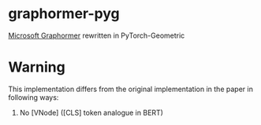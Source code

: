 # graphormer-pyg
[Microsoft Graphormer](https://github.com/microsoft/Graphormer) rewritten in PyTorch-Geometric

# Warning
This implementation differs from the original implementation in the paper in following ways:
1. No [VNode] ([CLS] token analogue in BERT)
